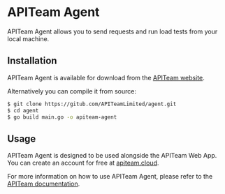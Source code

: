 # APITeam Agent

APITeam Agent allows you to send requests and run load tests from your local machine.


## Installation

APITeam Agent is available for download from the [APITeam website](https://apiteam.cloud/agent).

Alternatively you can compile it from source:

```bash
$ git clone https://gitub.com/APITeamLimited/agent.git
$ cd agent
$ go build main.go -o apiteam-agent
```

## Usage

APITeam Agent is designed to be used alongside the APITeam Web App. You can create an account for free at [apiteam.cloud](https://apiteam.cloud).

For more information on how to use APITeam Agent, please refer to the [APITeam documentation](https://apiteam.cloud/docs).
